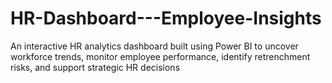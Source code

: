 # HR-Dashboard---Employee-Insights
An interactive HR analytics dashboard built using Power BI to uncover workforce trends, monitor employee performance, identify retrenchment risks, and support strategic HR decisions
